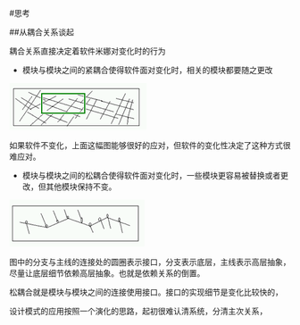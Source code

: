 #思考

##从耦合关系谈起

耦合关系直接决定着软件米娜对变化时的行为

* 模块与模块之间的紧耦合使得软件面对变化时，相关的模块都要随之更改

![紧耦合](jinouhe.png)

如果软件不变化，上面这幅图能够很好的应对，但软件的变化性决定了这种方式很难应对。

* 模块与模块之间的松耦合使得软件面对变化时，一些模块更容易被替换或者更改，但其他模块保持不变。

![松耦合](songouhe.png)

图中的分支与主线的连接处的圆圈表示接口，分支表示底层，主线表示高层抽象，尽量让底层细节依赖高层抽象。也就是依赖关系的倒置。

松耦合就是模块与模块之间的连接使用接口。接口的实现细节是变化比较快的，


设计模式的应用按照一个演化的思路，起初很难认清系统，分清主次关系，